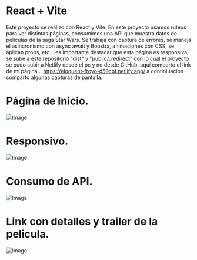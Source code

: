 # React + Vite

Este proyecto se realizo con React y Vite.
En este proyecto usamos ruteos para ver distintas páginas, consumimos una API que muestra datos de peliculas de la saga Star Wars.
Se trabaja con captura de errores, se maneja el asincronismo con async await y Boostra, animaciones con CSS, se aplican props, etc...  es importante destacar que esta página es responsiva, se sube a este repositorio  "dist" y "public/_redirect" con lo cual el proyecto se pudo subir a Netlify desde el pc y no desde GitHub, aquí comparto el link de mí página...   https://eloquent-froyo-d59cbf.netlify.app/
a continiuacion comparto algunas capturas de pantalla:

# Página de Inicio.

![Image](https://github.com/user-attachments/assets/b51fa0af-383b-4776-b3c3-0675c1a66652)


# Responsivo.

![Image](https://github.com/user-attachments/assets/21e7eaa0-943c-4306-b57e-e2e3ad57ab79)


# Consumo de API.

![Image](https://github.com/user-attachments/assets/44929118-a9d8-4671-bd1c-fa63587ef10b)


# Link con detalles y trailer de la pelicula.

![Image](https://github.com/user-attachments/assets/c3a527a6-44f3-4d9d-b78e-91c50d6a5d99)

